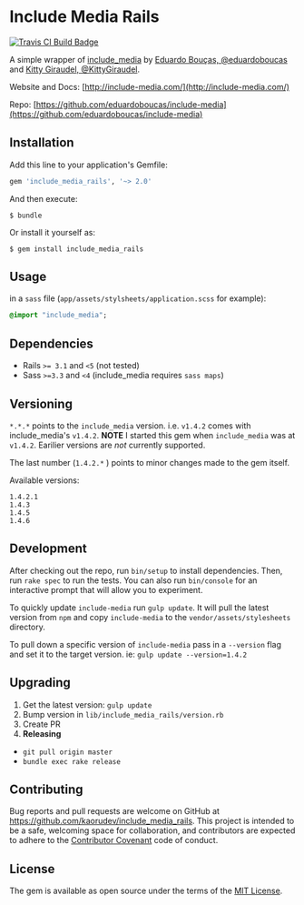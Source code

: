 # Include Media Rails
[![Travis CI Build Badge](https://travis-ci.org/KaoruDev/include_media_rails.svg?branch=master)](https://travis-ci.org/KaoruDev/include_media_rails)


A simple wrapper of [include_media](https://github.com/eduardoboucas/include-media)
by [Eduardo Bouças, @eduardoboucas](https://github.com/eduardoboucas) and [Kitty Giraudel,
 @KittyGiraudel](https://github.com/KittyGiraudel).

Website and Docs: [http://include-media.com/](http://include-media.com/)

Repo: [https://github.com/eduardoboucas/include-media](https://github.com/eduardoboucas/include-media)

## Installation

Add this line to your application's Gemfile:

```ruby
gem 'include_media_rails', '~> 2.0'
```

And then execute:

    $ bundle

Or install it yourself as:

    $ gem install include_media_rails

## Usage

in a `sass` file (`app/assets/stylsheets/application.scss` for example):

```sass
@import "include_media";
```


## Dependencies

- Rails `>= 3.1` and `<5` (not tested)
- Sass `>=3.3` and `<4` (include_media requires `sass maps`)


## Versioning

`*.*.*` points to the `include_media` version. i.e. `v1.4.2` comes with
include_media's `v1.4.2`. **NOTE** I started this gem when
`include_media` was at `v1.4.2`. Earilier versions are _not_ currently supported.

The last number (`1.4.2.*` ) points to minor changes made to the gem itself.

Available versions:
```
1.4.2.1
1.4.3
1.4.5
1.4.6
```

## Development

After checking out the repo, run `bin/setup` to install dependencies.
Then, run `rake spec` to run the tests. You can also run `bin/console`
for an interactive prompt that will allow you to experiment.

To quickly update `include-media` run `gulp update`. It will pull the
latest version from `npm` and copy `include-media` to the
`vendor/assets/stylesheets` directory.

To pull down a specific version of `include-media` pass in a `--version` flag
and set it to the target version. ie: `gulp update --version=1.4.2`

## Upgrading

1. Get the latest version: `gulp update`
2. Bump version in `lib/include_media_rails/version.rb`
3. Create PR
4. **Releasing**
  - `git pull origin master`
  - `bundle exec rake release`

## Contributing

Bug reports and pull requests are welcome on GitHub at
https://github.com/kaorudev/include_media_rails. This project is intended
to be a safe, welcoming space for collaboration, and contributors are
expected to adhere to the [Contributor Covenant](http://contributor-covenant.org) code of conduct.


## License

The gem is available as open source under the terms of the [MIT License](http://opensource.org/licenses/MIT).

